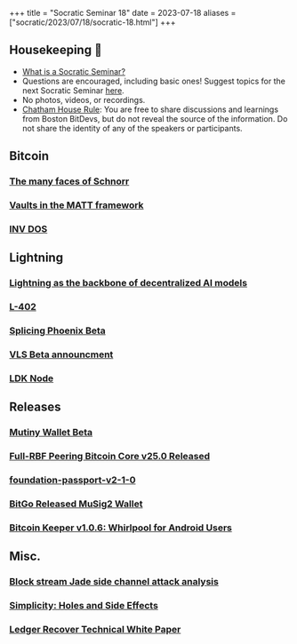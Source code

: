 +++
title = "Socratic Seminar 18"
date = 2023-07-18
aliases = ["socratic/2023/07/18/socratic-18.html"]
+++

## Housekeeping 🧹

- [What is a Socratic Seminar?](https://bitdevs.org/about#socratic-seminars)
- Questions are encouraged, including basic ones! Suggest topics for the next Socratic Seminar [here](https://github.com/0xBEEFCAF3/bostonbitdevs/issues/new).
- No photos, videos, or recordings.
- [Chatham House Rule](https://www.chathamhouse.org/about-us/chatham-house-rule): You are free to share discussions and learnings from Boston BitDevs, but do not reveal the source of the information. Do not share the identity of any of the speakers or participants.

## Bitcoin
### [The many faces of Schnorr](https://eprint.iacr.org/2023/1019)
### [Vaults in the MATT framework](https://lists.linuxfoundation.org/pipermail/bitcoin-dev/2023-June/021730.html)
### [INV DOS](https://invdos.net/)

## Lightning
### [Lightning as the backbone of decentralized AI models](https://hivemind.vc/ai/)
### [L-402](https://docs.lightning.engineering/the-lightning-network/l402)
### [Splicing Phoenix Beta](https://acinq.co/blog/phoenix-splicing-update)
### [VLS Beta announcment](https://vls.tech/posts/vls-beta/)
### [LDK Node](lightningdevkit.org/blog/announcing-ldk-node/)

## Releases
### [Mutiny Wallet Beta](https://blog.mutinywallet.com/mutiny-wallet-open-beta/)
### [Full-RBF Peering Bitcoin Core v25.0 Released](https://lists.linuxfoundation.org/pipermail/bitcoin-dev/2023-June/021729.html)
### [foundation-passport-v2-1-0](https://www.nobsbitcoin.com/foundation-passport-v2-1-0/)
### [BitGo Released MuSig2 Wallet](https://www.nobsbitcoin.com/bitgo-added-taproot-musig2-on-bitcoin-hot-wallets/)
### [Bitcoin Keeper v1.0.6: Whirlpool for Android Users](https://www.nobsbitcoin.com/bitcoin-keeper-v1-0-6/)

## Misc.
### [Block stream Jade side channel attack analysis](https://blog.ledger.com/blockstream/)
### [Simplicity: Holes and Side Effects](https://www.nobsbitcoin.com/simplicity-holes-and-side-effects/)
### [Ledger Recover Technical White Paper](https://github.com/LedgerHQ/recover-whitepaper/blob/main/Ledger%20Recover%20Technical%20White%20Paper.pdf?ref=nobsbitcoin.com)